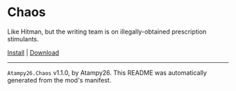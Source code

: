 # Chaos

Like Hitman, but the writing team is on illegally-obtained prescription stimulants.

[Install](https://hitman-resources.netlify.app/smf-install-link/https://github.com/atampy25/h3-chaos/releases/latest/download/mod.framework.zip) | [Download](https://github.com/atampy25/h3-chaos/releases/latest/download/mod.framework.zip)

---

`Atampy26.Chaos` v1.1.0, by Atampy26. This README was automatically generated from the mod's manifest.
